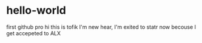 # hello-world
first github pro
hi this is tofik I'm new hear, I'm exited to statr now becouse
I get accepeted to ALX

